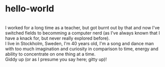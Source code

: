 # hello-world
<br>I worked for a long time as a teacher, but got burnt out by that and now I've switched fields to becomming a computer nerd (as I've always known that I have a knack for, but never really explored before).
<br>I live in Stockholm, Sweden, I'm 40 years old, I'm a song and dance man with too much imagination and curiosity in comparison to time, energy and ability to concentrate on one thing at a time.
<br>Giddy up (or as I presume you say here; gitty up)!
